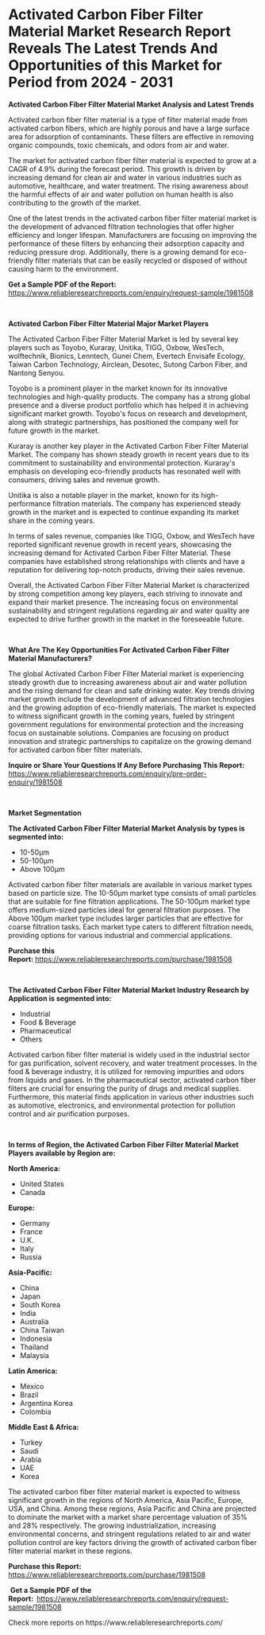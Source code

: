 <p><h1>Activated Carbon Fiber Filter Material Market Research Report Reveals The Latest Trends And Opportunities of this Market for Period from 2024 - 2031</h1></p><p><strong>Activated Carbon Fiber Filter Material Market Analysis and Latest Trends</strong></p>
<p><p>Activated carbon fiber filter material is a type of filter material made from activated carbon fibers, which are highly porous and have a large surface area for adsorption of contaminants. These filters are effective in removing organic compounds, toxic chemicals, and odors from air and water.</p><p>The market for activated carbon fiber filter material is expected to grow at a CAGR of 4.9% during the forecast period. This growth is driven by increasing demand for clean air and water in various industries such as automotive, healthcare, and water treatment. The rising awareness about the harmful effects of air and water pollution on human health is also contributing to the growth of the market.</p><p>One of the latest trends in the activated carbon fiber filter material market is the development of advanced filtration technologies that offer higher efficiency and longer lifespan. Manufacturers are focusing on improving the performance of these filters by enhancing their adsorption capacity and reducing pressure drop. Additionally, there is a growing demand for eco-friendly filter materials that can be easily recycled or disposed of without causing harm to the environment.</p></p>
<p><strong>Get a Sample PDF of the Report:&nbsp;</strong> <a href="https://www.reliableresearchreports.com/enquiry/request-sample/1981508">https://www.reliableresearchreports.com/enquiry/request-sample/1981508</a></p>
<p>&nbsp;</p>
<p><strong>Activated Carbon Fiber Filter Material Major Market Players</strong></p>
<p><p>The Activated Carbon Fiber Filter Material Market is led by several key players such as Toyobo, Kuraray, Unitika, TIGG, Oxbow, WesTech, wolftechnik, Bionics, Lenntech, Gunei Chem, Evertech Envisafe Ecology, Taiwan Carbon Technology, Airclean, Desotec, Sutong Carbon Fiber, and Nantong Senyou.</p><p>Toyobo is a prominent player in the market known for its innovative technologies and high-quality products. The company has a strong global presence and a diverse product portfolio which has helped it in achieving significant market growth. Toyobo's focus on research and development, along with strategic partnerships, has positioned the company well for future growth in the market.</p><p>Kuraray is another key player in the Activated Carbon Fiber Filter Material Market. The company has shown steady growth in recent years due to its commitment to sustainability and environmental protection. Kuraray's emphasis on developing eco-friendly products has resonated well with consumers, driving sales and revenue growth.</p><p>Unitika is also a notable player in the market, known for its high-performance filtration materials. The company has experienced steady growth in the market and is expected to continue expanding its market share in the coming years.</p><p>In terms of sales revenue, companies like TIGG, Oxbow, and WesTech have reported significant revenue growth in recent years, showcasing the increasing demand for Activated Carbon Fiber Filter Material. These companies have established strong relationships with clients and have a reputation for delivering top-notch products, driving their sales revenue.</p><p>Overall, the Activated Carbon Fiber Filter Material Market is characterized by strong competition among key players, each striving to innovate and expand their market presence. The increasing focus on environmental sustainability and stringent regulations regarding air and water quality are expected to drive further growth in the market in the foreseeable future.</p></p>
<p>&nbsp;</p>
<p><strong>What Are The Key Opportunities For Activated Carbon Fiber Filter Material Manufacturers?</strong></p>
<p><p>The global Activated Carbon Fiber Filter Material market is experiencing steady growth due to increasing awareness about air and water pollution and the rising demand for clean and safe drinking water. Key trends driving market growth include the development of advanced filtration technologies and the growing adoption of eco-friendly materials. The market is expected to witness significant growth in the coming years, fueled by stringent government regulations for environmental protection and the increasing focus on sustainable solutions. Companies are focusing on product innovation and strategic partnerships to capitalize on the growing demand for activated carbon fiber filter materials.</p></p>
<p><strong>Inquire or Share Your Questions If Any Before Purchasing This Report:</strong> <a href="https://www.reliableresearchreports.com/enquiry/pre-order-enquiry/1981508">https://www.reliableresearchreports.com/enquiry/pre-order-enquiry/1981508</a></p>
<p>&nbsp;</p>
<p><strong>Market Segmentation</strong></p>
<p><strong>The Activated Carbon Fiber Filter Material Market Analysis by types is segmented into:</strong></p>
<p><ul><li>10-50µm</li><li>50-100µm</li><li>Above 100µm</li></ul></p>
<p><p>Activated carbon fiber filter materials are available in various market types based on particle size. The 10-50µm market type consists of small particles that are suitable for fine filtration applications. The 50-100µm market type offers medium-sized particles ideal for general filtration purposes. The Above 100µm market type includes larger particles that are effective for coarse filtration tasks. Each market type caters to different filtration needs, providing options for various industrial and commercial applications.</p></p>
<p><strong>Purchase this Report:&nbsp;</strong><a href="https://www.reliableresearchreports.com/purchase/1981508">https://www.reliableresearchreports.com/purchase/1981508</a></p>
<p>&nbsp;</p>
<p><strong>The Activated Carbon Fiber Filter Material Market Industry Research by Application is segmented into:</strong></p>
<p><ul><li>Industrial</li><li>Food & Beverage</li><li>Pharmaceutical</li><li>Others</li></ul></p>
<p><p>Activated carbon fiber filter material is widely used in the industrial sector for gas purification, solvent recovery, and water treatment processes. In the food & beverage industry, it is utilized for removing impurities and odors from liquids and gases. In the pharmaceutical sector, activated carbon fiber filters are crucial for ensuring the purity of drugs and medical supplies. Furthermore, this material finds application in various other industries such as automotive, electronics, and environmental protection for pollution control and air purification purposes.</p></p>
<p>&nbsp;</p>
<p><strong>In terms of Region, the Activated Carbon Fiber Filter Material Market Players available by Region are:</strong></p>
<p>
    <p> <strong> North America: </strong>
        <ul>
            <li>United States</li>
            <li>Canada</li>
        </ul>
        </p> 
    <p> <strong> Europe: </strong>
        <ul>
            <li>Germany</li>
            <li>France</li>
            <li>U.K.</li>
            <li>Italy</li>
            <li>Russia</li>
        </ul>
        </p> 
    <p> <strong> Asia-Pacific: </strong>
        <ul>
            <li>China</li>
            <li>Japan</li>
            <li>South Korea</li>
            <li>India</li>
            <li>Australia</li>
            <li>China Taiwan</li>
            <li>Indonesia</li>
            <li>Thailand</li>
            <li>Malaysia</li>
        </ul>
        </p> 
    <p> <strong> Latin America: </strong>
        <ul>
            <li>Mexico</li>
            <li>Brazil</li>
            <li>Argentina Korea</li>
            <li>Colombia</li>
        </ul>
        </p> 
    <p> <strong> Middle East & Africa: </strong>
        <ul>
            <li>Turkey</li>
            <li>Saudi</li>
            <li>Arabia</li>
            <li>UAE</li>
            <li>Korea</li>
        </ul>
    </p>
    </p>
<p><p>The activated carbon fiber filter material market is expected to witness significant growth in the regions of North America, Asia Pacific, Europe, USA, and China. Among these regions, Asia Pacific and China are projected to dominate the market with a market share percentage valuation of 35% and 28% respectively. The growing industrialization, increasing environmental concerns, and stringent regulations related to air and water pollution control are key factors driving the growth of activated carbon fiber filter material market in these regions.</p></p>
<p><strong>Purchase this Report: </strong><a href="https://www.reliableresearchreports.com/purchase/1981508">https://www.reliableresearchreports.com/purchase/1981508</a></p>
<p>&nbsp;<strong>Get a Sample PDF of the Report:&nbsp;&nbsp;</strong><a href="https://www.reliableresearchreports.com/enquiry/request-sample/1981508">https://www.reliableresearchreports.com/enquiry/request-sample/1981508</a></p>
<p><strong></strong></p>
<p>Check more reports on https://www.reliableresearchreports.com/</p>